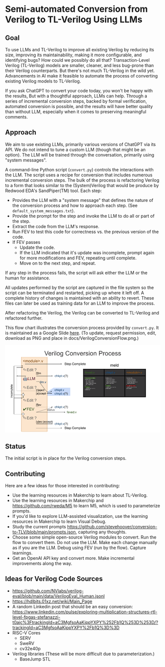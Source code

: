 # Semi-automated Conversion from Verilog to TL-Verilog Using LLMs

## Goal

To use LLMs and TL-Verilog to improve all existing Verilog by reducing its size, improving its maintainability, making it more configurable, and identifying bugs? How could we possibly do all that? Transaction-Level Verilog (TL-Verilog) models are smaller, cleaner, and less bug-prone than their Verilog counterparts. But there's not much TL-Verilog in the wild yet. Advancements in AI make it feasible to automate the process of converting existing Verilog models to TL-Verilog.

If you ask ChatGPT to convert your code today, you won't be happy with the results[.](https://gitlab.com/rweda/Makerchip-public) But with a thoughtful approach, LLMs can help. Through a series of incremental conversion steps, backed by formal verification, automated conversion is possible, and the results will have better quality than without LLM, especially when it comes to preserving meaningful comments.

## Approach

We aim to use existing LLMs, primarily various versions of ChatGPT via its API. We do not intend to tune a custom LLM (though that might be an option). The LLM will be trained through the conversation, primarily using "system messages".

A command-line Python script (`convert.py`) controls the interactions with the LLM. The script uses a recipe for conversion that includes numerous incremental conversion steps. The bulk of the process is refactoring Verilog to a form that looks similar to the (System)Verilog that would be produce by Redwood EDA's SandPiper(TM) tool. Each step:

- Provides the LLM with a "system message" that defines the nature of the conversion process and how to approach each step. (See `default_system_messages.txt`).
- Provide the prompt for the step and invoke the LLM to do all or part of the step.
- Extract the code from the LLM's response.
- Run FEV to test this code for correctness vs. the previous version of the code.
- If FEV passes
  - Update the code.
  - If the LLM indicated that it's update was incomplete, prompt again for more modifications and FEV, repeating until complete.
  - Move on to the next step, and repeat.

If any step in the process fails, the script will ask either the LLM or the human for assistance.

All updates performed by the script are captured in the file system so the script can be terminated and restarted, picking up where it left off. A complete history of changes is maintained with an ability to revert. These files can later be used as training data for an LLM to improve the process.

After refactoring the Verilog, the Verilog can be converted to TL-Verilog and refactored further.

This flow chart illustrates the conversion process provided by `convert.py`. It is maintained as a Google Slide [here](https://docs.google.com/presentation/d/1DrzpY_SHGRrRTwy-Qn1yxRMDGkBcj451uwVKhUJ295I/edit?usp=sharing). (To update, request permission, edit, download as PNG and place in docs/VerilogConversionFlow.png.)

![Conversion Flow Image](./docs/VerilogConversionFlow.png)

## Status

The initial script is in place for the Verilog conversion steps.

## Contributing

Here are a few ideas for those interested in contributing:

- Use the learning resources in Makerchip to learn about TL-Verilog.
- Use the learning resources in Makerchip and https://github.com/rweda/M5 to learn M5, which is used to parameterize prompts.
- If you'd like to explore LLM-assisted visualization, use the learning resources in Makerchip to learn Visual Debug.
- Study the current prompts https://github.com/stevehoover/conversion-to-TLV/blob/main/prompts.json, capturing any thoughts.
- Choose some simple open-source Verilog modules to convert. Run the flow to convert them. Do not use the LLM. Make each change manually as if you are the LLM. Debug using FEV (run by the flow). Capture learnings.
- Get an OpenAI API key and convert more. Make incremental improvements along the way.

## Ideas for Verilog Code Sources

- https://github.com/NVlabs/verilog-eval/blob/main/data/VerilogEval_Human.jsonl
- https://hdlbits.01xz.net/wiki/Main_Page
- A random Linkedin post that should be an easy conversion: https://www.linkedin.com/pulse/exploring-multiplication-structures-rtl-level-fpgas-stefanazzi-t0ajc%3FtrackingId=aC3MgfsoAaKippYXPY%252Fb1Q%253D%253D/?trackingId=aC3MgfsoAaKippYXPY%2Fb1Q%3D%3D
- RISC-V Cores
  - SERV
  - SweRV
  - cv32e40p
- Verilog libraries (These will be more difficult due to parameterization.)
  - BaseJump STL